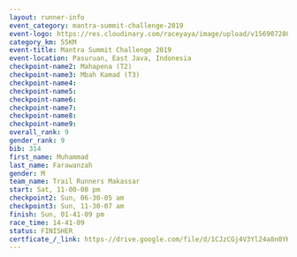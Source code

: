 ```yaml
---
layout: runner-info 
event_category: mantra-summit-challenge-2019 
event-logo: https://res.cloudinary.com/raceyaya/image/upload/v1569072809/logo/mantra-image_segrbx.jpg
category_km: 55KM 
event-title: Mantra Summit Challenge 2019 
event-location: Pasuruan, East Java, Indonesia 
checkpoint-name2: Mahapena (T2) 
checkpoint-name3: Mbah Kamad (T3) 
checkpoint-name4: 
checkpoint-name5: 
checkpoint-name6: 
checkpoint-name7: 
checkpoint-name8: 
checkpoint-name9: 
overall_rank: 9
gender_rank: 9
bib: 314
first_name: Muhammad
last_name: Farawanzah
gender: M
team_name: Trail Runners Makassar
start: Sat, 11-00-00 pm
checkpoint2: Sun, 06-30-05 am
checkpoint3: Sun, 11-30-07 am
finish: Sun, 01-41-09 pm
race_time: 14-41-09
status: FINISHER
certficate_/_link: https-//drive.google.com/file/d/1CJzCGj4V3Yl24a8n0YK94Q-9dbg0oIRn/view?usp=sharing
---
```

